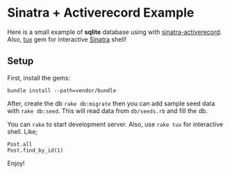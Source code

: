 # Sinatra + Activerecord Example

Here is a small example of **sqlite** database using with [sinatra-activerecord][1].
Also, [tux][2] gem for interactive [Sinatra][3] shell!

## Setup

First, install the gems:

    bundle install --path=vendor/bundle

After, create the db `rake db:migrate` then you can add sample seed data with
`rake db:seed`. This will read data from `db/seeds.rb` and fill the db.

You can `rake` to start development server. Also, use `rake tux` for interactive
shell. Like;

    Post.all
    Post.find_by_id(1)

Enjoy!


[1]: https://github.com/janko-m/sinatra-activerecord
[2]: https://github.com/cldwalker/tux
[3]: http://www.sinatrarb.com/